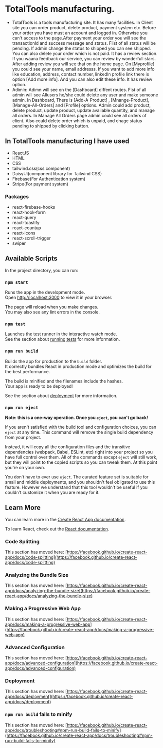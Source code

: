 # TotalTools manufacturing.

* TotalTools is a tools manufacturing site. It has many facilities. In Client site you can order product, delete product, payment system etc. Before your order you have must an account and logged in. Otherwise you can't access to the page.After payment your order you will see the transactionId and success message and status. Fiist of all status will be pending. If admin change the status to shipped you can see shipped. You can also delete your order which is not paid. It has a review section.  If you waana feedback our service, you can review by wonderfull stars. After adding review you will see that on the home page. On [Myprofile] you could see your name, email addresss. If you want to add more info like education, address, contact number, linkedIn profile link there is option [Add more info]. And you can also edit these info.  It has review option.
* Adimin:
Adimn will see on the [Dashboard] diffent routes. Fist of all admin will see Allusers he/she could delete any user and make someone admin. In Dashboard, There is [Add-A-Product] , [Mnange-Product], [Manage-All-Orders] and [Profile] options. Admin could add product, delete product, update product, update available quantity, and manage all orders. In Manage All Orders page admin could see all orders of client. Also could delete order which is unpaid, and chage status pending to shipped by clicking button.

## In TotalTools manufacturing I have used
* ReactJS
* HTML
* CSS
* tailwind.css(css component)
* DaisyUi(component library
for Tailwind CSS)
* Firebase(For Authentication system)
* Stripe(For payment system)

### Packages
* react-firebase-hooks
* react-hook-form
* react-query
* react-toastify
* react-countup
* react-icons
* react-scroll-trigger
* swiper

## Available Scripts

In the project directory, you can run:

### `npm start`

Runs the app in the development mode.\
Open [http://localhost:3000](http://localhost:3000) to view it in your browser.

The page will reload when you make changes.\
You may also see any lint errors in the console.

### `npm test`

Launches the test runner in the interactive watch mode.\
See the section about [running tests](https://facebook.github.io/create-react-app/docs/running-tests) for more information.

### `npm run build`

Builds the app for production to the `build` folder.\
It correctly bundles React in production mode and optimizes the build for the best performance.

The build is minified and the filenames include the hashes.\
Your app is ready to be deployed!

See the section about [deployment](https://facebook.github.io/create-react-app/docs/deployment) for more information.

### `npm run eject`

**Note: this is a one-way operation. Once you `eject`, you can't go back!**

If you aren't satisfied with the build tool and configuration choices, you can `eject` at any time. This command will remove the single build dependency from your project.

Instead, it will copy all the configuration files and the transitive dependencies (webpack, Babel, ESLint, etc) right into your project so you have full control over them. All of the commands except `eject` will still work, but they will point to the copied scripts so you can tweak them. At this point you're on your own.

You don't have to ever use `eject`. The curated feature set is suitable for small and middle deployments, and you shouldn't feel obligated to use this feature. However we understand that this tool wouldn't be useful if you couldn't customize it when you are ready for it.

## Learn More

You can learn more in the [Create React App documentation](https://facebook.github.io/create-react-app/docs/getting-started).

To learn React, check out the [React documentation](https://reactjs.org/).

### Code Splitting

This section has moved here: [https://facebook.github.io/create-react-app/docs/code-splitting](https://facebook.github.io/create-react-app/docs/code-splitting)

### Analyzing the Bundle Size

This section has moved here: [https://facebook.github.io/create-react-app/docs/analyzing-the-bundle-size](https://facebook.github.io/create-react-app/docs/analyzing-the-bundle-size)

### Making a Progressive Web App

This section has moved here: [https://facebook.github.io/create-react-app/docs/making-a-progressive-web-app](https://facebook.github.io/create-react-app/docs/making-a-progressive-web-app)

### Advanced Configuration

This section has moved here: [https://facebook.github.io/create-react-app/docs/advanced-configuration](https://facebook.github.io/create-react-app/docs/advanced-configuration)

### Deployment

This section has moved here: [https://facebook.github.io/create-react-app/docs/deployment](https://facebook.github.io/create-react-app/docs/deployment)

### `npm run build` fails to minify

This section has moved here: [https://facebook.github.io/create-react-app/docs/troubleshooting#npm-run-build-fails-to-minify](https://facebook.github.io/create-react-app/docs/troubleshooting#npm-run-build-fails-to-minify)
